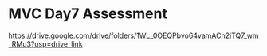 # MVC Day7 Assessment
https://drive.google.com/drive/folders/1WL_0OEQPbvo64vamACn2iTQ7_wm_RMu3?usp=drive_link
